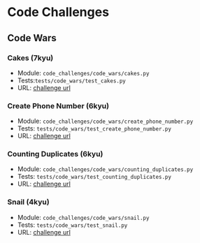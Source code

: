 # Code Challenges
## Code Wars
### Cakes (7kyu)
   * Module: `code_challenges/code_wars/cakes.py`
   * Tests:`tests/code_wars/test_cakes.py`
   * URL: [challenge url](https://www.codewars.com/kata/525c65e51bf619685c000059/python)
### Create Phone Number (6kyu)
   * Module: `code_challenges/code_wars/create_phone_number.py`
   * Tests: `tests/code_wars/test_create_phone_number.py`
   * URL: [challenge url](https://www.codewars.com/kata/525f50e3b73515a6db000b83/python)
### Counting Duplicates (6kyu)
  * Module: `code_challenges/code_wars/counting_duplicates.py`
  * Tests: `tests/code_wars/test_counting_duplicates.py`
  * URL: [challenge url](https://www.codewars.com/kata/54bf1c2cd5b56cc47f0007a1/python)
### Snail (4kyu)
  * Module: `code_challenges/code_wars/snail.py`
  * Tests: `tests/code_wars/test_snail.py`
  * URL: [challenge url](https://www.codewars.com/kata/521c2db8ddc89b9b7a0000c1/python)
